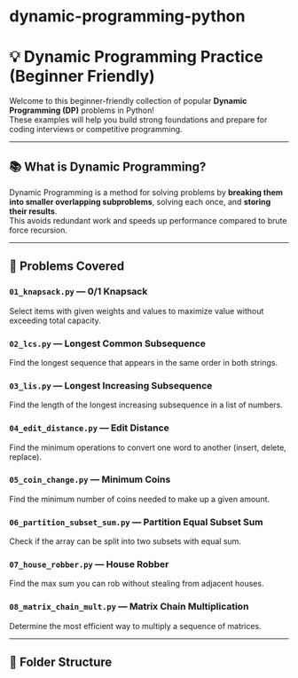 # dynamic-programming-python

# 💡 Dynamic Programming Practice (Beginner Friendly)

Welcome to this beginner-friendly collection of popular **Dynamic Programming (DP)** problems in Python!  
These examples will help you build strong foundations and prepare for coding interviews or competitive programming.

---

## 📚 What is Dynamic Programming?

Dynamic Programming is a method for solving problems by **breaking them into smaller overlapping subproblems**, solving each once, and **storing their results**.  
This avoids redundant work and speeds up performance compared to brute force recursion.

---

## 🧩 Problems Covered

### `01_knapsack.py` — 0/1 Knapsack
Select items with given weights and values to maximize value without exceeding total capacity.

### `02_lcs.py` — Longest Common Subsequence  
Find the longest sequence that appears in the same order in both strings.

### `03_lis.py` — Longest Increasing Subsequence  
Find the length of the longest increasing subsequence in a list of numbers.

### `04_edit_distance.py` — Edit Distance  
Find the minimum operations to convert one word to another (insert, delete, replace).

### `05_coin_change.py` — Minimum Coins  
Find the minimum number of coins needed to make up a given amount.

### `06_partition_subset_sum.py` — Partition Equal Subset Sum  
Check if the array can be split into two subsets with equal sum.

### `07_house_robber.py` — House Robber  
Find the max sum you can rob without stealing from adjacent houses.

### `08_matrix_chain_mult.py` — Matrix Chain Multiplication  
Determine the most efficient way to multiply a sequence of matrices.

---

## 📂 Folder Structure

